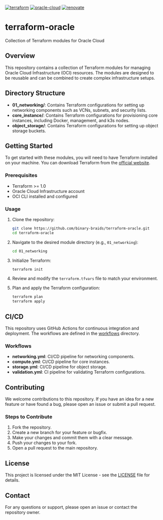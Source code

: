 [![terraform](https://img.shields.io/badge/Terraform-purple?style=for-the-badge&logo=terraform)](https://www.terraform.io/)
[![oracle-cloud](https://img.shields.io/badge/Oracle-cloud-red?style=for-the-badge&logo=oracle)](https://www.oracle.com/cloud/)
[![renovate](https://img.shields.io/badge/renovate-enabled-brightgreen?style=for-the-badge&logo=renovatebot)](https://github.com/renovatebot/renovate)

# terraform-oracle
Collection of Terraform modules for Oracle Cloud

## Overview
This repository contains a collection of Terraform modules for managing Oracle Cloud Infrastructure (OCI) resources. The modules are designed to be reusable and can be combined to create complex infrastructure setups.

## Directory Structure
- **01_networking/**: Contains Terraform configurations for setting up networking components such as VCNs, subnets, and security lists.
- **core_instance/**: Contains Terraform configurations for provisioning core instances, including Docker, management, and k3s nodes.
- **object_storage/**: Contains Terraform configurations for setting up object storage buckets.

## Getting Started
To get started with these modules, you will need to have Terraform installed on your machine. You can download Terraform from the [official website](https://www.terraform.io/downloads.html).

### Prerequisites
- Terraform >= 1.0
- Oracle Cloud Infrastructure account
- OCI CLI installed and configured

### Usage
1. Clone the repository:
    ```sh
    git clone https://github.com/binary-braids/terraform-oracle.git
    cd terraform-oracle
    ```

2. Navigate to the desired module directory (e.g., `01_networking`):
    ```sh
    cd 01_networking
    ```

3. Initialize Terraform:
    ```sh
    terraform init
    ```

4. Review and modify the `terraform.tfvars` file to match your environment.

5. Plan and apply the Terraform configuration:
    ```sh
    terraform plan
    terraform apply
    ```

## CI/CD
This repository uses GitHub Actions for continuous integration and deployment. The workflows are defined in the [workflows](http://_vscodecontentref_/3) directory.

### Workflows
- **networking.yml**: CI/CD pipeline for networking components.
- **compute.yml**: CI/CD pipeline for core instances.
- **storage.yml**: CI/CD pipeline for object storage.
- **validation.yml**: CI pipeline for validating Terraform configurations.

## Contributing
We welcome contributions to this repository. If you have an idea for a new feature or have found a bug, please open an issue or submit a pull request.

### Steps to Contribute
1. Fork the repository.
2. Create a new branch for your feature or bugfix.
3. Make your changes and commit them with a clear message.
4. Push your changes to your fork.
5. Open a pull request to the main repository.

## License
This project is licensed under the MIT License - see the [LICENSE](http://_vscodecontentref_/4) file for details.

## Contact
For any questions or support, please open an issue or contact the repository owner.
